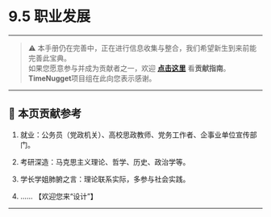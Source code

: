 # 9.5 职业发展

---

> ⚠️ 本手册仍在完善中，正在进行信息收集与整合，我们希望新生到来前能完善此宝典。  
> 如果您愿意参与并成为贡献者之一，欢迎 **[点击这里](/CONTRIBUTING)** 看**贡献指南**。  
> **TimeNugget**项目组在此向您表示感谢。  

---

## 📌 本页贡献参考

1. 就业：公务员（党政机关）、高校思政教师、党务工作者、企事业单位宣传部门。

2. 考研深造：马克思主义理论、哲学、历史、政治学等。

3. 学长学姐肺腑之言：理论联系实际，多参与社会实践。

4. ……  【欢迎您来“设计”】

---
